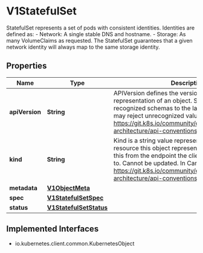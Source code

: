 

# V1StatefulSet

StatefulSet represents a set of pods with consistent identities. Identities are defined as:   - Network: A single stable DNS and hostname.   - Storage: As many VolumeClaims as requested.  The StatefulSet guarantees that a given network identity will always map to the same storage identity.
## Properties

Name | Type | Description | Notes
------------ | ------------- | ------------- | -------------
**apiVersion** | **String** | APIVersion defines the versioned schema of this representation of an object. Servers should convert recognized schemas to the latest internal value, and may reject unrecognized values. More info: https://git.k8s.io/community/contributors/devel/sig-architecture/api-conventions.md#resources |  [optional]
**kind** | **String** | Kind is a string value representing the REST resource this object represents. Servers may infer this from the endpoint the client submits requests to. Cannot be updated. In CamelCase. More info: https://git.k8s.io/community/contributors/devel/sig-architecture/api-conventions.md#types-kinds |  [optional]
**metadata** | [**V1ObjectMeta**](V1ObjectMeta.md) |  |  [optional]
**spec** | [**V1StatefulSetSpec**](V1StatefulSetSpec.md) |  |  [optional]
**status** | [**V1StatefulSetStatus**](V1StatefulSetStatus.md) |  |  [optional]


## Implemented Interfaces

* io.kubernetes.client.common.KubernetesObject


